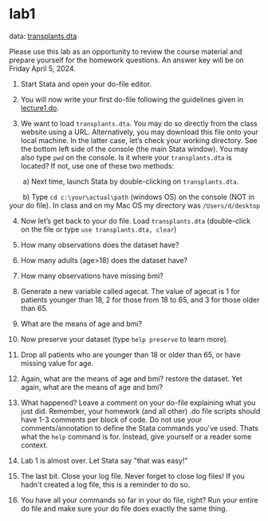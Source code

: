﻿# lab1

data: [transplants.dta](https://jhustata.github.io/basic/_downloads/34a8255f06036b44354b3c36c5583d7e/transplants.dta)


Please use this lab as an opportunity to review the course material and prepare yourself for the homework questions. An answer key will be on Friday April 5, 2024.

1. Start Stata and open your do-file editor. 

2. You will now write your first do-file following the guidelines given in [lecture1.do](https://raw.githubusercontent.com/jhustata/basic/main/lecture1.do). 

3. We want to load `transplants.dta`. You may do so directly from the class website using a URL. Alternatively, you may download this file onto your local machine. In the latter case, let’s check your working directory. See the bottom left side of the console (the main Stata window). You may also type `pwd` on the console. Is it where your `transplants.dta` is located? If not, use one of these two methods:

&nbsp;&nbsp;&nbsp;&nbsp;&nbsp;&nbsp; a) Next time, launch Stata by double-clicking on `transplants.dta`.

&nbsp;&nbsp;&nbsp;&nbsp;&nbsp;&nbsp; b) Type `cd c:\your\actual\path` (windows OS) on the console (NOT in your do file). In class and on my Mac OS my directory was `/Users/d/desktop`
    
4. Now let’s get back to your do file. Load `transplants.dta` (double-click on the file or type `use transplants.dta, clear`)

5. How many observations does the dataset have? 

6. How many adults (age>18) does the dataset have?

7. How many observations have missing bmi?


8.  Generate a new variable called agecat. The value of agecat is 1 for patients younger than 18, 2 for those from 18 to 65, and 3 for those older than 65.

9. What are the means of age and bmi?


10. Now preserve your dataset (type `help preserve` to learn more).

11. Drop all patients who are younger than 18 or older than 65, or have missing value for age.

12. Again, what are the means of age and bmi? restore the dataset. Yet again, what are the means of age and bmi?

13. What happened? Leave a comment on your do-file explaining what you just did. Remember, your homework (and all other) .do file scripts should have 1-3 comments per block of code. Do not use your comments/annotation to define the Stata commands you've used. Thats what the `help` command is for. Instead, give yourself or a reader some context.

14. Lab 1 is almost over. Let Stata say "that was easy!"

15. The last bit. Close your log file. Never forget to close log files! If you hadn't created a log file, this is a reminder to do so.  

16. You have all your commands so far in your do file, right? Run your entire do file and make sure your do file does exactly the same thing.




